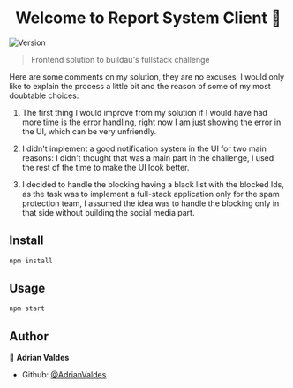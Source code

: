 <h1 align="center">Welcome to Report System Client 👋</h1>
<p>
  <img alt="Version" src="https://img.shields.io/badge/version-0.1.0-blue.svg?cacheSeconds=2592000" />
</p>

> Frontend solution to buildau's fullstack challenge

Here are some comments on my solution, they are no excuses, I would only like to explain the process a little bit and the reason of some of my most doubtable choices:

1. The first thing I would improve from my solution if I would have had more time is the error handling, right now I am just showing the error in the UI, which can be very unfriendly.

2. I didn't implement a good notification system in the UI for two main reasons: I didn't thought that was a main part in the challenge, I used the rest of the time to make the UI look better.

3. I decided to handle the blocking having a black list with the blocked Ids, as the task was to implement a full-stack application only for the spam protection team, I assumed the idea was to handle the blocking only in that side without building the social media part.

## Install

```sh
npm install
```

## Usage

```sh
npm start
```

## Author

👤 **Adrian Valdes**

- Github: [@AdrianValdes](https://github.com/AdrianValdes)

